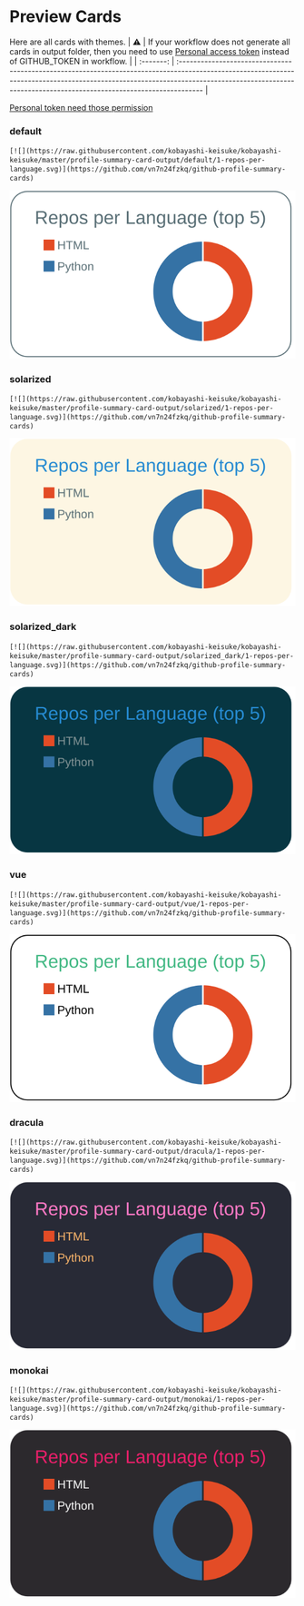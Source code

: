 
# Preview Cards

Here are all cards with themes.
| :warning: | If your workflow does not generate all cards in output folder, then you need to use [Personal access token](https://docs.github.com/en/actions/configuring-and-managing-workflows/creating-and-storing-encrypted-secrets) instead of GITHUB_TOKEN in workflow. |
| :-------: | :------------------------------------------------------------------------------------------------------------------------------------------------------------------------------------------------------------------------------------------------ |

[Personal token need those permission](https://github.com/vn7n24fzkq/github-profile-summary-cards/wiki/Personal-access-token-permissions)


### default


```
[![](https://raw.githubusercontent.com/kobayashi-keisuke/kobayashi-keisuke/master/profile-summary-card-output/default/1-repos-per-language.svg)](https://github.com/vn7n24fzkq/github-profile-summary-cards)
```
![](https://raw.githubusercontent.com/kobayashi-keisuke/kobayashi-keisuke/master/profile-summary-card-output/default/1-repos-per-language.svg)


### solarized


```
[![](https://raw.githubusercontent.com/kobayashi-keisuke/kobayashi-keisuke/master/profile-summary-card-output/solarized/1-repos-per-language.svg)](https://github.com/vn7n24fzkq/github-profile-summary-cards)
```
![](https://raw.githubusercontent.com/kobayashi-keisuke/kobayashi-keisuke/master/profile-summary-card-output/solarized/1-repos-per-language.svg)


### solarized_dark


```
[![](https://raw.githubusercontent.com/kobayashi-keisuke/kobayashi-keisuke/master/profile-summary-card-output/solarized_dark/1-repos-per-language.svg)](https://github.com/vn7n24fzkq/github-profile-summary-cards)
```
![](https://raw.githubusercontent.com/kobayashi-keisuke/kobayashi-keisuke/master/profile-summary-card-output/solarized_dark/1-repos-per-language.svg)


### vue


```
[![](https://raw.githubusercontent.com/kobayashi-keisuke/kobayashi-keisuke/master/profile-summary-card-output/vue/1-repos-per-language.svg)](https://github.com/vn7n24fzkq/github-profile-summary-cards)
```
![](https://raw.githubusercontent.com/kobayashi-keisuke/kobayashi-keisuke/master/profile-summary-card-output/vue/1-repos-per-language.svg)


### dracula


```
[![](https://raw.githubusercontent.com/kobayashi-keisuke/kobayashi-keisuke/master/profile-summary-card-output/dracula/1-repos-per-language.svg)](https://github.com/vn7n24fzkq/github-profile-summary-cards)
```
![](https://raw.githubusercontent.com/kobayashi-keisuke/kobayashi-keisuke/master/profile-summary-card-output/dracula/1-repos-per-language.svg)


### monokai


```
[![](https://raw.githubusercontent.com/kobayashi-keisuke/kobayashi-keisuke/master/profile-summary-card-output/monokai/1-repos-per-language.svg)](https://github.com/vn7n24fzkq/github-profile-summary-cards)
```
![](https://raw.githubusercontent.com/kobayashi-keisuke/kobayashi-keisuke/master/profile-summary-card-output/monokai/1-repos-per-language.svg)

